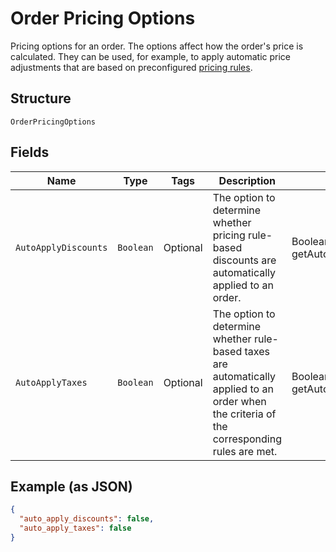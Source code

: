 
# Order Pricing Options

Pricing options for an order. The options affect how the order's price is calculated.
They can be used, for example, to apply automatic price adjustments that are based on preconfigured
[pricing rules](../../doc/models/catalog-pricing-rule.md).

## Structure

`OrderPricingOptions`

## Fields

| Name | Type | Tags | Description | Getter |
|  --- | --- | --- | --- | --- |
| `AutoApplyDiscounts` | `Boolean` | Optional | The option to determine whether pricing rule-based<br>discounts are automatically applied to an order. | Boolean getAutoApplyDiscounts() |
| `AutoApplyTaxes` | `Boolean` | Optional | The option to determine whether rule-based taxes are automatically<br>applied to an order when the criteria of the corresponding rules are met. | Boolean getAutoApplyTaxes() |

## Example (as JSON)

```json
{
  "auto_apply_discounts": false,
  "auto_apply_taxes": false
}
```

